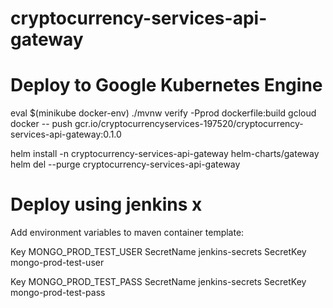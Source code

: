 # cryptocurrency-services-api-gateway

# Deploy to Google Kubernetes Engine
eval $(minikube docker-env)
./mvnw verify -Pprod dockerfile:build
gcloud docker -- push gcr.io/cryptocurrencyservices-197520/cryptocurrency-services-api-gateway:0.1.0

helm install -n cryptocurrency-services-api-gateway helm-charts/gateway
helm del --purge cryptocurrency-services-api-gateway


# Deploy using jenkins x

Add environment variables to maven container template:
	
Key	        MONGO_PROD_TEST_USER
SecretName  jenkins-secrets
SecretKey   mongo-prod-test-user

Key	        MONGO_PROD_TEST_PASS
SecretName	jenkins-secrets
SecretKey	mongo-prod-test-pass


